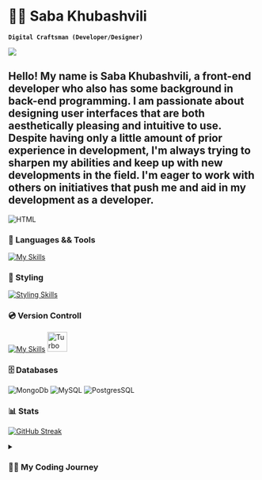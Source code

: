 # 🧝‍♂️ Saba Khubashvili

**`Digital Craftsman (Developer/Designer)`**

![](https://komarev.com/ghpvc/?username=SabaKhubashvili)

<h2>
Hello! My name is Saba Khubashvili, a front-end developer who also has some background in back-end programming. I am passionate about designing user interfaces that are both aesthetically pleasing and intuitive to use. Despite having only a little amount of prior experience in development, I'm always trying to sharpen my abilities and keep up with new developments in the field. I'm eager to work with others on initiatives that push me and aid in my development as a developer.
</h2>


<img  alt="HTML" 
src="https://wallpaperaccess.com/full/5673721.jpg" />

### 🧰 Languages && Tools
[![My Skills](https://skillicons.dev/icons?i=js,ts,cpp,react,nextjs,redux,prisma,git,jest,tailwind,jquery,bootstrap,laravel,express,vite,aws,postman)](https://skillicons.dev)
<br />

### 💅 Styling
[![Styling Skills](https://skillicons.dev/icons?i=css,sass,tailwind,styledcomponents)](https://skillicons.dev)
<br />

### 💿 Version Controll
[![My Skills](https://skillicons.dev/icons?i=github,gitlab)](https://skillicons.dev)
<img  alt="Turbo" width="40" src="https://user-images.githubusercontent.com/4060187/196936123-f6e1db90-784d-4174-b774-92502b718836.png" />

### 🗄️ Databases 
<img  alt="MongoDb"  
 src="https://img.shields.io/badge/MongoDB-4EA94B?style=for-the-badge&logo=mongodb&logoColor=white" />
<img  alt="MySQL"  src="https://img.shields.io/badge/MySQL-005C84?style=for-the-badge&logo=mysql&logoColor=white" />
<img  alt="PostgresSQL"  src="https://img.shields.io/badge/PostgreSQL-316192?style=for-the-badge&logo=postgresql&logoColor=white" />
<br/>

### 📊 Stats
[![GitHub Streak](https://streak-stats.demolab.com/?user=DenverCoder1)](https://git.io/streak-stats)

<details>
 <summary><h3>👨‍💻 My Coding Journey</h3></summary>
 
Greetings! I'm a front-end developer by the name of Saba Khubashvili, I've worked on both front-end and back-end projects. Three years ago, I enrolled in a web development program at Ug Limes, which marked the beginning of my foray into the world of web development. I developed a strong foundation in web development principles and learnt the fundamentals of HTML, CSS, and JavaScript during this program.

Since then, I've been developing my knowledge and skills while working on a variety of web development projects to obtain real-world experience. Now that I've advanced, I'm building personal websites and working as a freelancer.

Using my expertise in React, Typescript, and Tailwind, I design responsive, interactive, and intuitive websites with a focus on user-friendly interfaces. I like working on challenging projects that let me experiment with new tools and methods

In addition to web development, UI/UX design is another area of interest for me, and I'm always trying to get better at it. I work hard to apply the best design techniques in all of my projects because I think that excellent design is crucial to producing wonderful user experiences.

I'm grateful that you took the time to look over my GitHub portfolio. Please feel free to contact me if you have any inquiries or would want to talk about prospective projects or collaborations.
  
 [Linkedin]: https://www.linkedin.com/in/საბა-ხუბაშვილი-b08910223/
 
 Gmail: khubashvili.saba12@gmail.com
  
  
